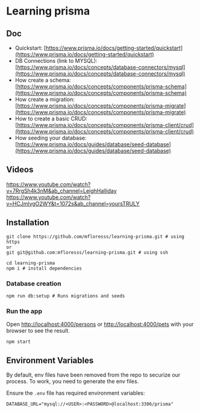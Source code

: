 # Learning prisma

## Doc

- Quickstart: [https://www.prisma.io/docs/getting-started/quickstart](https://www.prisma.io/docs/getting-started/quickstart)
- DB Connections (link to MYSQL): [https://www.prisma.io/docs/concepts/database-connectors/mysql](https://www.prisma.io/docs/concepts/database-connectors/mysql)
- How create a schema: [https://www.prisma.io/docs/concepts/components/prisma-schema](https://www.prisma.io/docs/concepts/components/prisma-schema)
- How create a migration: [https://www.prisma.io/docs/concepts/components/prisma-migrate](https://www.prisma.io/docs/concepts/components/prisma-migrate)
- How to create a basic CRUD: [https://www.prisma.io/docs/concepts/components/prisma-client/crud](https://www.prisma.io/docs/concepts/components/prisma-client/crud)
- How seeding your database: [https://www.prisma.io/docs/guides/database/seed-database](https://www.prisma.io/docs/guides/database/seed-database)

## Videos
https://www.youtube.com/watch?v=7RrgSh4k3nM&ab_channel=LeighHalliday
https://www.youtube.com/watch?v=HCJmlvgO2WY&t=1072s&ab_channel=yoursTRULY

## Installation

```
git clone https://github.com/mfloresss/learning-prisma.git # using https
or
git git@github.com:mfloresss/learning-prisma.git # using ssh

cd learning-prisma
npm i # install dependencies
```

### Database creation

```
npm run db:setup # Runs migrations and seeds
```

### Run the app

Open [http://localhost:4000/persons](http://localhost:4000/persons) or [http://localhost:4000/pets](http://localhost:4000/pets) with your browser to see the result.

```
npm start
```

## Environment Variables

By default, env files have been removed from the repo to securize our process. To work, you need to generate the env files.

Ensure the `.env` file has required environment variables:

```
DATABASE_URL="mysql://<USER>:<PASSWORD>@localhost:3306/prisma"
```
